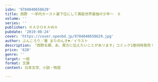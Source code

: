 ```yaml
---
isbn: '9784040658629'
title: 西野　～学内カースト最下位にして異能世界最強の少年～　６
volume: ''
series: ''
publisher: ＫＡＤＯＫＡＷＡ
pubdate: '2019-08-24'
cover: 'https://cover.openbd.jp/9784040658629.jpg'
author: ぶんころり／著 またのんき▼／イラスト
description: 「西野五郷、あ、貴方に伝えたいことがあリます」コミック1巻同時発売！
price: '620'
genre: ''
target: 一般
format: 文庫
content: 日本文学、小説・物語

---
```

